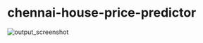 # chennai-house-price-predictor
![output_screenshot](https://user-images.githubusercontent.com/112683602/209458698-1552a382-fbfe-49c4-8dc9-e63c467b602a.png)
